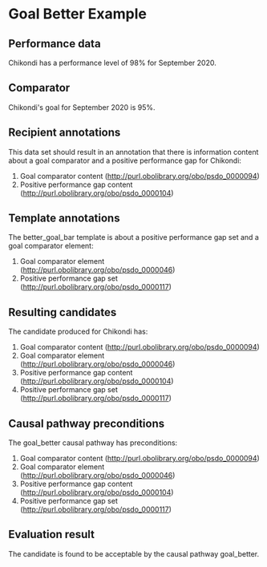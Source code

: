 # Goal Better Example

## Performance data
Chikondi has a performance level of 98% for September 2020. 

## Comparator
Chikondi's goal for September 2020 is 95%.

## Recipient annotations
This data set should result in an annotation that there is information content about a goal comparator and a positive performance gap for Chikondi:

1. Goal comparator content (http://purl.obolibrary.org/obo/psdo_0000094)
2. Positive performance gap content (http://purl.obolibrary.org/obo/psdo_0000104)

## Template annotations
The better_goal_bar template is about a positive performance gap set and a goal comparator element:
1. Goal comparator element (http://purl.obolibrary.org/obo/psdo_0000046)
2. Positive performance gap set (http://purl.obolibrary.org/obo/psdo_0000117)

## Resulting candidates
The candidate produced for Chikondi has:

1. Goal comparator content (http://purl.obolibrary.org/obo/psdo_0000094)
2. Goal comparator element (http://purl.obolibrary.org/obo/psdo_0000046)
3. Positive performance gap content (http://purl.obolibrary.org/obo/psdo_0000104)
4. Positive performance gap set (http://purl.obolibrary.org/obo/psdo_0000117)

## Causal pathway preconditions
The goal_better causal pathway has preconditions:

1. Goal comparator content (http://purl.obolibrary.org/obo/psdo_0000094)
2. Goal comparator element (http://purl.obolibrary.org/obo/psdo_0000046)
3. Positive performance gap content (http://purl.obolibrary.org/obo/psdo_0000104)
4. Positive performance gap set (http://purl.obolibrary.org/obo/psdo_0000117)

## Evaluation result
The candidate is found to be acceptable by the causal pathway goal_better.

